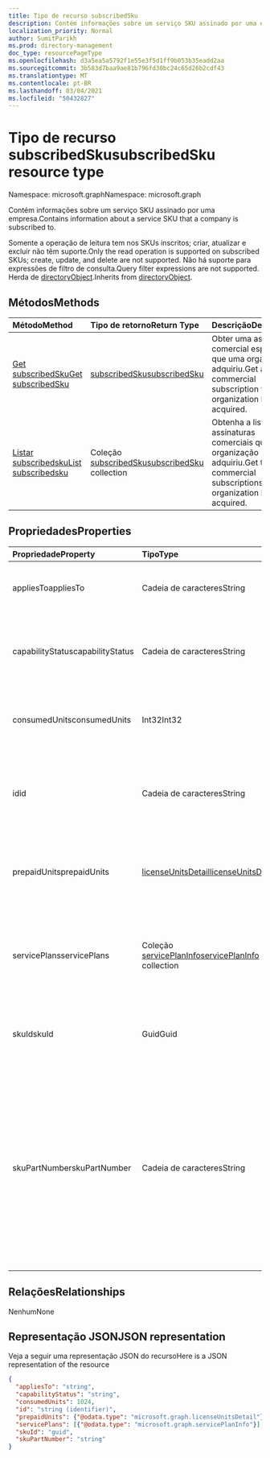 ```yaml
---
title: Tipo de recurso subscribedSku
description: Contém informações sobre um serviço SKU assinado por uma empresa.
localization_priority: Normal
author: SumitParikh
ms.prod: directory-management
doc_type: resourcePageType
ms.openlocfilehash: d3a5ea5a5792f1e55e3f5d1ff9b053b35eadd2aa
ms.sourcegitcommit: 3b583d7baa9ae81b796fd30bc24c65d26b2cdf43
ms.translationtype: MT
ms.contentlocale: pt-BR
ms.lasthandoff: 03/04/2021
ms.locfileid: "50432827"
---
```

# <a name="subscribedsku-resource-type"></a><span data-ttu-id="7b653-103">Tipo de recurso subscribedSku</span><span class="sxs-lookup"><span data-stu-id="7b653-103">subscribedSku resource type</span></span>

<span data-ttu-id="7b653-104">Namespace: microsoft.graph</span><span class="sxs-lookup"><span data-stu-id="7b653-104">Namespace: microsoft.graph</span></span>

<span data-ttu-id="7b653-105">Contém informações sobre um serviço SKU assinado por uma empresa.</span><span class="sxs-lookup"><span data-stu-id="7b653-105">Contains information about a service SKU that a company is subscribed to.</span></span>

<span data-ttu-id="7b653-106">Somente a operação de leitura tem nos SKUs inscritos; criar, atualizar e excluir não têm suporte.</span><span class="sxs-lookup"><span data-stu-id="7b653-106">Only the read operation is supported on subscribed SKUs; create, update, and delete are not supported.</span></span> <span data-ttu-id="7b653-107">Não há suporte para expressões de filtro de consulta.</span><span class="sxs-lookup"><span data-stu-id="7b653-107">Query filter expressions are not supported.</span></span> <span data-ttu-id="7b653-108">Herda de [directoryObject](directoryobject.md).</span><span class="sxs-lookup"><span data-stu-id="7b653-108">Inherits from [directoryObject](directoryobject.md).</span></span>

## <a name="methods"></a><span data-ttu-id="7b653-109">Métodos</span><span class="sxs-lookup"><span data-stu-id="7b653-109">Methods</span></span>
| <span data-ttu-id="7b653-110">Método</span><span class="sxs-lookup"><span data-stu-id="7b653-110">Method</span></span>           | <span data-ttu-id="7b653-111">Tipo de retorno</span><span class="sxs-lookup"><span data-stu-id="7b653-111">Return Type</span></span>    |<span data-ttu-id="7b653-112">Descrição</span><span class="sxs-lookup"><span data-stu-id="7b653-112">Description</span></span>|
|:---------------|:--------|:----------|
|[<span data-ttu-id="7b653-113">Get subscribedSku</span><span class="sxs-lookup"><span data-stu-id="7b653-113">Get subscribedSku</span></span>](../api/subscribedsku-get.md) | [<span data-ttu-id="7b653-114">subscribedSku</span><span class="sxs-lookup"><span data-stu-id="7b653-114">subscribedSku</span></span>](subscribedsku.md) |<span data-ttu-id="7b653-115">Obter uma assinatura comercial específica que uma organização adquiriu.</span><span class="sxs-lookup"><span data-stu-id="7b653-115">Get a specific commercial subscription that an organization has acquired.</span></span>|
|[<span data-ttu-id="7b653-116">Listar subscribedsku</span><span class="sxs-lookup"><span data-stu-id="7b653-116">List subscribedsku</span></span>](../api/subscribedsku-list.md) | <span data-ttu-id="7b653-117">Coleção [subscribedSku](subscribedsku.md)</span><span class="sxs-lookup"><span data-stu-id="7b653-117">[subscribedSku](subscribedsku.md) collection</span></span> |<span data-ttu-id="7b653-118">Obtenha a lista de assinaturas comerciais que uma organização adquiriu.</span><span class="sxs-lookup"><span data-stu-id="7b653-118">Get the list of commercial subscriptions that an organization has acquired.</span></span>|

## <a name="properties"></a><span data-ttu-id="7b653-119">Propriedades</span><span class="sxs-lookup"><span data-stu-id="7b653-119">Properties</span></span>
| <span data-ttu-id="7b653-120">Propriedade</span><span class="sxs-lookup"><span data-stu-id="7b653-120">Property</span></span>     | <span data-ttu-id="7b653-121">Tipo</span><span class="sxs-lookup"><span data-stu-id="7b653-121">Type</span></span>   |<span data-ttu-id="7b653-122">Descrição</span><span class="sxs-lookup"><span data-stu-id="7b653-122">Description</span></span>|
|:---------------|:--------|:----------|
|<span data-ttu-id="7b653-123">appliesTo</span><span class="sxs-lookup"><span data-stu-id="7b653-123">appliesTo</span></span>|<span data-ttu-id="7b653-124">Cadeia de caracteres</span><span class="sxs-lookup"><span data-stu-id="7b653-124">String</span></span>| <span data-ttu-id="7b653-125">Por exemplo, “Usuário” ou “Empresa”.</span><span class="sxs-lookup"><span data-stu-id="7b653-125">For example, "User" or "Company".</span></span> |
|<span data-ttu-id="7b653-126">capabilityStatus</span><span class="sxs-lookup"><span data-stu-id="7b653-126">capabilityStatus</span></span>|<span data-ttu-id="7b653-127">Cadeia de caracteres</span><span class="sxs-lookup"><span data-stu-id="7b653-127">String</span></span>|  <span data-ttu-id="7b653-128">Os valores possíveis são: `Enabled`, `Warning`, `Suspended`, `Deleted`, `LockedOut`.</span><span class="sxs-lookup"><span data-stu-id="7b653-128">Possible values are: `Enabled`, `Warning`, `Suspended`, `Deleted`, `LockedOut`.</span></span> |
|<span data-ttu-id="7b653-129">consumedUnits</span><span class="sxs-lookup"><span data-stu-id="7b653-129">consumedUnits</span></span>|<span data-ttu-id="7b653-130">Int32</span><span class="sxs-lookup"><span data-stu-id="7b653-130">Int32</span></span>| <span data-ttu-id="7b653-131">O número de licenças que foram atribuídas.</span><span class="sxs-lookup"><span data-stu-id="7b653-131">The number of licenses that have been assigned.</span></span> |
|<span data-ttu-id="7b653-132">id</span><span class="sxs-lookup"><span data-stu-id="7b653-132">id</span></span>|<span data-ttu-id="7b653-133">Cadeia de caracteres</span><span class="sxs-lookup"><span data-stu-id="7b653-133">String</span></span>| <span data-ttu-id="7b653-134">O identificador exclusivo do objeto SKU assinado.</span><span class="sxs-lookup"><span data-stu-id="7b653-134">The unique identifier for the subscribed sku object.</span></span> <span data-ttu-id="7b653-135">Chave, não anulada.</span><span class="sxs-lookup"><span data-stu-id="7b653-135">Key, not nullable.</span></span> |
|<span data-ttu-id="7b653-136">prepaidUnits</span><span class="sxs-lookup"><span data-stu-id="7b653-136">prepaidUnits</span></span>|[<span data-ttu-id="7b653-137">licenseUnitsDetail</span><span class="sxs-lookup"><span data-stu-id="7b653-137">licenseUnitsDetail</span></span>](licenseunitsdetail.md)| <span data-ttu-id="7b653-138">Informações sobre o número e o status das licenças pré-pagas.</span><span class="sxs-lookup"><span data-stu-id="7b653-138">Information about the number and status of prepaid licenses.</span></span> |
|<span data-ttu-id="7b653-139">servicePlans</span><span class="sxs-lookup"><span data-stu-id="7b653-139">servicePlans</span></span>|<span data-ttu-id="7b653-140">Coleção [servicePlanInfo](serviceplaninfo.md)</span><span class="sxs-lookup"><span data-stu-id="7b653-140">[servicePlanInfo](serviceplaninfo.md) collection</span></span>| <span data-ttu-id="7b653-141">Informações sobre os planos do serviço que estão disponíveis com o SKU.</span><span class="sxs-lookup"><span data-stu-id="7b653-141">Information about the service plans that are available with the SKU.</span></span> <span data-ttu-id="7b653-142">Não anulada</span><span class="sxs-lookup"><span data-stu-id="7b653-142">Not nullable</span></span> |
|<span data-ttu-id="7b653-143">skuId</span><span class="sxs-lookup"><span data-stu-id="7b653-143">skuId</span></span>|<span data-ttu-id="7b653-144">Guid</span><span class="sxs-lookup"><span data-stu-id="7b653-144">Guid</span></span>| <span data-ttu-id="7b653-145">O identificador exclusivo (GUID) do SKU do serviço.</span><span class="sxs-lookup"><span data-stu-id="7b653-145">The unique identifier (GUID) for the service SKU.</span></span> |
|<span data-ttu-id="7b653-146">skuPartNumber</span><span class="sxs-lookup"><span data-stu-id="7b653-146">skuPartNumber</span></span>|<span data-ttu-id="7b653-147">Cadeia de caracteres</span><span class="sxs-lookup"><span data-stu-id="7b653-147">String</span></span>| <span data-ttu-id="7b653-148">O número de peça do SKU, por exemplo: "AAD_PREMIUM" ou "RMSBASIC".</span><span class="sxs-lookup"><span data-stu-id="7b653-148">The SKU part number; for example: "AAD_PREMIUM" or "RMSBASIC".</span></span> <span data-ttu-id="7b653-149">Para obter uma lista de assinaturas comerciais que uma organização adquiriu, consulte [List subscribedSkus](../api/subscribedsku-list.md).</span><span class="sxs-lookup"><span data-stu-id="7b653-149">To get a list of commercial subscriptions that an organization has acquired, see [List subscribedSkus](../api/subscribedsku-list.md).</span></span>|

## <a name="relationships"></a><span data-ttu-id="7b653-150">Relações</span><span class="sxs-lookup"><span data-stu-id="7b653-150">Relationships</span></span>
<span data-ttu-id="7b653-151">Nenhum</span><span class="sxs-lookup"><span data-stu-id="7b653-151">None</span></span>

## <a name="json-representation"></a><span data-ttu-id="7b653-152">Representação JSON</span><span class="sxs-lookup"><span data-stu-id="7b653-152">JSON representation</span></span>

<span data-ttu-id="7b653-153">Veja a seguir uma representação JSON do recurso</span><span class="sxs-lookup"><span data-stu-id="7b653-153">Here is a JSON representation of the resource</span></span>

<!--{
  "blockType": "resource",
  "optionalProperties": [],
  "keyProperty": "id",
  "baseType": "microsoft.graph.entity",
  "@odata.type": "microsoft.graph.subscribedSku",
  "@odata.annotations": [
    {
      "capabilities": {
        "skippable": false,
        "toppable": false,
        "countable": false,
        "expandable": false,
        "filterable": false,
        "referenceable": false,
        "selectable": false
      }
    }
  ]
}-->

```json
{
  "appliesTo": "string",
  "capabilityStatus": "string",
  "consumedUnits": 1024,
  "id": "string (identifier)",
  "prepaidUnits": {"@odata.type": "microsoft.graph.licenseUnitsDetail"},
  "servicePlans": [{"@odata.type": "microsoft.graph.servicePlanInfo"}],
  "skuId": "guid",
  "skuPartNumber": "string"
}

```
<!-- uuid: 8fcb5dbc-d5aa-4681-8e31-b001d5168d79
2015-10-25 14:57:30 UTC -->
<!-- {
  "type": "#page.annotation",
  "description": "subscribedSku resource",
  "keywords": "",
  "section": "documentation",
  "tocPath": ""
}-->

